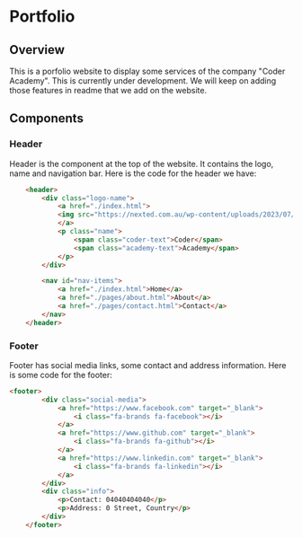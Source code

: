 # Portfolio

## Overview
This is a porfolio website to display some services of the company "Coder Academy". This is currently under development. We will keep on adding those features in readme that we add on the website.

## Components

### Header
Header is the component at the top of the website. It contains the logo, name and navigation bar. 
    Here is the code for the header we have:

```html
    <header> 
        <div class="logo-name">
            <a href="./index.html">
            <img src="https://nexted.com.au/wp-content/uploads/2023/07/CODR_Logo_Black-_-Green_RGB.png" alt="Coder Academy Logo">
            </a>
            <p class="name">
                <span class="coder-text">Coder</span>
                <span class="academy-text">Academy</span>
            </p>
        </div>

        <nav id="nav-items">
            <a href="./index.html">Home</a>
            <a href="./pages/about.html">About</a>
            <a href="./pages/contact.html">Contact</a>
        </nav>
    </header>
```

### Footer
Footer has social media links, some contact and address information. Here is some code for the footer:
```html
<footer>
        <div class="social-media">
            <a href="https://www.facebook.com" target="_blank">
                <i class="fa-brands fa-facebook"></i>
            </a>
            <a href="https://www.github.com" target="_blank">
                <i class="fa-brands fa-github"></i>
            </a>
            <a href="https://www.linkedin.com" target="_blank">
                <i class="fa-brands fa-linkedin"></i>
            </a>
        </div>
        <div class="info">
            <p>Contact: 04040404040</p>
            <p>Address: 0 Street, Country</p>
        </div>
    </footer>
```